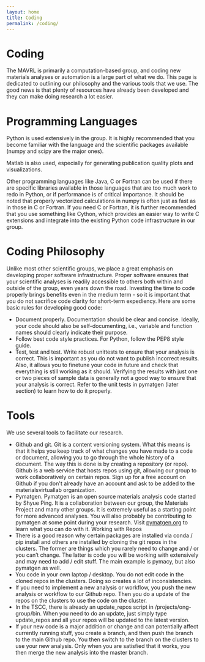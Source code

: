```yaml
---
layout: home
title: Coding
permalink: /coding/
---
```


# Coding

The MAVRL is primarily a computation-based group, and coding new materials analyses or automation is a large part of what we do. This page is dedicated to outlining our philosophy and the various tools that we use. The good news is that plenty of resources have already been developed and they can make doing research a lot easier.

# Programming Languages

Python is used extensively in the group. It is highly recommended that you become familiar with the language and the scientific packages available (numpy and scipy are the major ones).

Matlab is also used, especially for generating publication quality plots and visualizations.

Other programming languages like Java, C or Fortran can be used if there are specific libraries available in those languages that are too much work to redo in Python, or if performance is of critical importance. It should be noted that properly vectorized calculations in numpy is often just as fast as in those in C or Fortran. If you need C or Fortran, it is further recommended that you use something like Cython, which provides an easier way to write C extensions and integrate into the existing Python code infrastructure in our group.

# Coding Philosophy

Unlike most other scientific groups, we place a great emphasis on developing proper software infrastructure. Proper software ensures that your scientific analyses is readily accessible to others both within and outside of the group, even years down the road. Investing the time to code properly brings benefits even in the medium term - so it is important that you do not sacrifice code clarity for short-term expediency. Here are some basic rules for developing good code:

* Document properly. Documentation should be clear and concise. Ideally, your code should also be self-documenting, i.e., variable and function names should clearly indicate their purpose.
* Follow best code style practices. For Python, follow the PEP8 style guide.
* Test, test and test. Write robust unittests to ensure that your analysis is correct. This is important as you do not want to publish incorrect results. Also, it allows you to finetune your code in future and check that everything is still working as it should. Verifying the results with just one or two pieces of sample data is generally not a good way to ensure that your analysis is correct. Refer to the unit tests in pymatgen (later section) to learn how to do it properly.

# Tools

We use several tools to facilitate our research.

* Github and git. Git is a content versioning system. What this means is that it helps you keep track of what changes you have made to a code or document, allowing you to go through the whole history of a document. The way this is done is by creating a repository (or repo). Github is a web service that hosts repos using git, allowing our group to work collaboratively on certain repos. Sign up for a free account on Github if you don't already have an account and ask to be added to the materialsvirtuallab organization.
* Pymatgen. Pymatgen is an open source materials analysis code started by Shyue Ping. It is a collaboration between our group, the Materials Project and many other groups. It is extremely useful as a starting point for more advanced analyses. You will also probably be contributing to pymatgen at some point during your research. Visit [pymatgen.org](pymatgen.org) to learn what you can do with it.
Working with Repos
* There is a good reason why certain packages are installed via conda / pip install and others are installed by cloning the git repos in the clusters. The former are things which you rarely need to change and / or you can’t change. The latter is code you will be working with extensively and may need to add / edit stuff. The main example is pymacy, but also pymatgen as well.
* You code in your own laptop / desktop. You do not edit code in the cloned repos in the clusters. Doing so creates a lot of inconsistencies.
* If you need to implement a new analysis or workflow, you push the new analysis or workflow to our Github repo. Then you do a update of the repos on the clusters to use the code on the cluster.
* In the TSCC, there is already an update_repos script in /projects/ong-group/bin. When you need to do an update, just simply type update_repos and all your repos will be updated to the latest version.
* If your new code is a major addition or change and can potentially affect currently running stuff, you create a branch, and then push the branch to the main Github repo. You then switch to the branch on the clusters to use your new analysis. Only when you are satisfied that it works, you then merge the new analysis into the master branch.
